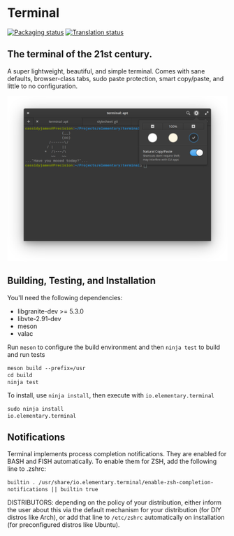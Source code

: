 # Terminal
[![Packaging status](https://repology.org/badge/tiny-repos/pantheon-terminal.svg)](https://repology.org/metapackage/pantheon-terminal)
[![Translation status](https://l10n.elementary.io/widgets/terminal/-/svg-badge.svg)](https://l10n.elementary.io/engage/terminal/?utm_source=widget)

## The terminal of the 21st century.

A super lightweight, beautiful, and simple terminal. Comes with sane defaults, browser-class tabs, sudo paste protection, smart copy/paste, and little to no configuration.

![Terminal Screenshot](data/screenshot.png?raw=true)

## Building, Testing, and Installation

You'll need the following dependencies:
* libgranite-dev >= 5.3.0
* libvte-2.91-dev
* meson
* valac

Run `meson` to configure the build environment and then `ninja test` to build and run tests

    meson build --prefix=/usr
    cd build
    ninja test

To install, use `ninja install`, then execute with `io.elementary.terminal`

    sudo ninja install
    io.elementary.terminal

## Notifications

Terminal implements process completion notifications. They are enabled for BASH and FISH automatically. To enable them for ZSH, add the following line to .zshrc:

    builtin . /usr/share/io.elementary.terminal/enable-zsh-completion-notifications || builtin true

DISTRIBUTORS: depending on the policy of your distribution, either inform the user about this via the default mechanism for your distribution (for DIY distros like Arch), or add that line to `/etc/zshrc` automatically on installation (for preconfigured distros like Ubuntu).
